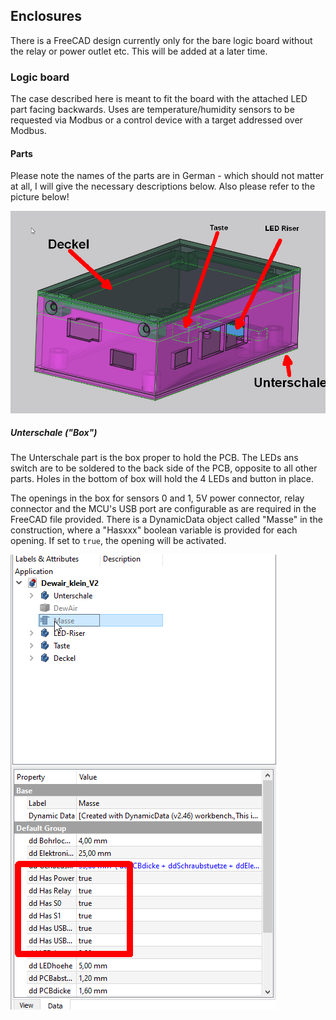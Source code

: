 ## Enclosures

There is a FreeCAD design currently only for the bare logic board without the relay or power outlet etc. This will be added at a later time.

### Logic board

The case described here is meant to fit the board with the attached LED part facing backwards. Uses are temperature/humidity sensors to be requested via Modbus or a control device with a target addressed over Modbus. 

#### Parts

Please note the names of the parts are in German - which should not matter at all, I will give the necessary descriptions below.
Also please refer to the picture below!

<img src=https://github.com/Miq1/DewAir/blob/master/Extras/Enclosure/DewAirCAD.png alt="Parts overview">

##### Unterschale ("Box")

The Unterschale part is the box proper to hold the PCB. The LEDs ans switch are to be soldered to the back side of the PCB, opposite to all other parts.
Holes in the bottom of box will hold the 4 LEDs and button in place.

The openings in the box for sensors 0 and 1, 5V power connector, relay connector and the MCU's USB port are configurable as are required in the FreeCAD file provided.
There is a DynamicData object called "Masse" in the construction, where a "Hasxxx" boolean variable is provided for each opening.
If set to ``true``, the opening will be activated.

<img src=https://github.com/Miq1/DewAir/blob/master/Extras/Enclosure/SelectOpenings.png alt="Openings selection">